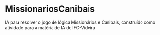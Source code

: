 # MissionariosCanibais
IA para resolver o jogo de lógica Missionários e Canibais, construído como atividade para a matéria de IA do IFC-Videira 
